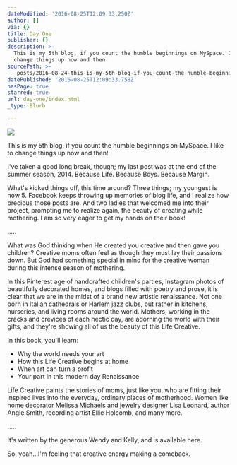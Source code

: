 ```yaml
---
dateModified: '2016-08-25T12:09:33.250Z'
author: []
via: {}
title: Day One
publisher: {}
description: >-
  This is my 5th blog, if you count the humble beginnings on MySpace. I like to
  change things up now and then!
sourcePath: >-
  _posts/2016-08-24-this-is-my-5th-blog-if-you-count-the-humble-beginnings-on-m.md
datePublished: '2016-08-25T12:09:33.758Z'
hasPage: true
starred: true
url: day-one/index.html
_type: Blurb

---
```

![](https://imgflo.herokuapp.com/graph/vahj1ThiexotieMo/fdbbdce6a7dc87278d38086486d448e5/croprotate.jpg?cropheight=2448&cropwidth=2448&degrees=-90&input=https%3A%2F%2Fthe-grid-user-content.s3-us-west-2.amazonaws.com%2Fc0ea789b-36b8-4d8e-8f55-9c8437955580.jpg&x=0&y=0)

This is my 5th blog, if you count the humble beginnings on MySpace. I like to change things up now and then!

I've taken a good long break, though; my last post was at the end of the summer season, 2014\. Because Life. Because Boys. Because Margin.

What's kicked things off, this time around? Three things; my youngest is now 5\. Facebook keeps throwing up memories of blog life, and I realize how precious those posts are. And two ladies that welcomed me into their project, prompting me to realize again, the beauty of creating while mothering. I am so very eager to get my hands on their book!

.....

What was God thinking when He created you creative and then gave you children? Creative moms often feel as though they must lay their passions down. But God had something special in mind for the creative woman during this intense season of mothering.

In this Pinterest age of handcrafted children's parties, Instagram photos of beautifully decorated homes, and blogs filled with poetry and prose, it is clear that we are in the midst of a brand new artistic renaissance. Not one born in Italian cathedrals or Harlem jazz clubs, but rather in kitchens, nurseries, and living rooms around the world. Mothers, working in the cracks and crevices of each hectic day, are adorning the world with their gifts, and they're showing all of us the beauty of this Life Creative.

In this book, you'll learn:

* Why the world needs your art
* How this Life Creative begins at home
* When art can turn a profit
* Your part in this modern day Renaissance

Life Creative paints the stories of moms, just like you, who are fitting their inspired lives into the everyday, ordinary places of motherhood. Women like home decorator Melissa Michaels and jewelry designer Lisa Leonard, author Angie Smith, recording artist Ellie Holcomb, and many more.

.....

It's written by the generous Wendy and Kelly, and is available here.

So, yeah...I'm feeling that creative energy making a comeback.